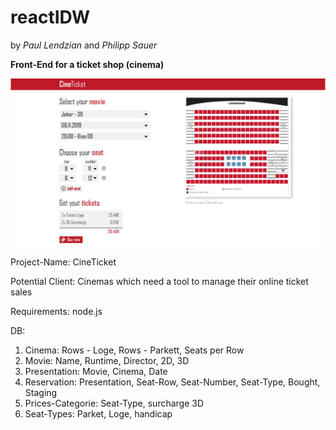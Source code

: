 # reactIDW
by _Paul Lendzian_ and _Philipp Sauer_

__Front-End for a ticket shop (cinema)__

![alt text](Mockup.jpg)

Project-Name: CineTicket

Potential Client: Cinemas which need a tool to manage their online ticket sales

Requirements: node.js


DB: 

1. Cinema: Rows - Loge, Rows - Parkett, Seats per Row
2. Movie: Name, Runtime, Director, 2D, 3D
3. Presentation: Movie, Cinema, Date
4. Reservation: Presentation, Seat-Row, Seat-Number, Seat-Type, Bought, Staging
5. Prices-Categorie: Seat-Type, surcharge 3D
6. Seat-Types: Parket, Loge, handicap

